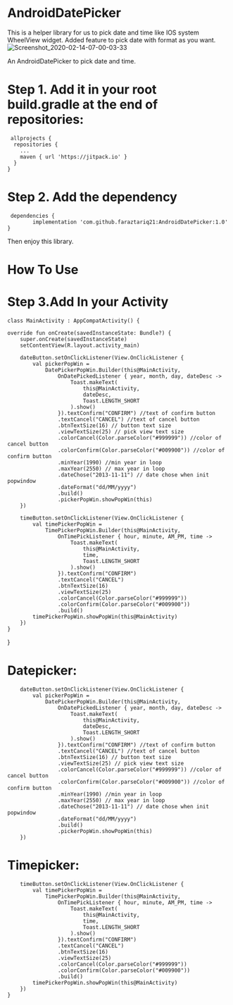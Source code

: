 # AndroidDatePicker
This is a helper library for us to pick date and time like IOS system WheelView widget.  Added feature to pick date with format as you want.
![Screenshot_2020-02-14-07-00-03-33](https://user-images.githubusercontent.com/15213444/74540736-2129d380-4f62-11ea-9198-d27b90e5b569.png)


An AndroidDatePicker to pick date and time.

# Step 1. Add it in your root build.gradle at the end of repositories:

     allprojects {
      repositories {
        ...
        maven { url 'https://jitpack.io' }
      }
    }

# Step 2. Add the dependency

     dependencies {
            implementation 'com.github.faraztariq21:AndroidDatePicker:1.0'
    }
Then enjoy this library.

# How To Use 
# Step 3.Add In your Activity

    class MainActivity : AppCompatActivity() {

    override fun onCreate(savedInstanceState: Bundle?) {
        super.onCreate(savedInstanceState)
        setContentView(R.layout.activity_main)
        
        dateButton.setOnClickListener(View.OnClickListener {
            val pickerPopWin =
                DatePickerPopWin.Builder(this@MainActivity,
                    OnDatePickedListener { year, month, day, dateDesc ->
                        Toast.makeText(
                            this@MainActivity,
                            dateDesc,
                            Toast.LENGTH_SHORT
                        ).show()
                    }).textConfirm("CONFIRM") //text of confirm button
                    .textCancel("CANCEL") //text of cancel button
                    .btnTextSize(16) // button text size
                    .viewTextSize(25) // pick view text size
                    .colorCancel(Color.parseColor("#999999")) //color of cancel button
                    .colorConfirm(Color.parseColor("#009900")) //color of confirm button
                    .minYear(1990) //min year in loop
                    .maxYear(2550) // max year in loop
                    .dateChose("2013-11-11") // date chose when init popwindow
                    .dateFormat("dd/MM/yyyy")
                    .build()
                    .pickerPopWin.showPopWin(this)
        })

        timeButton.setOnClickListener(View.OnClickListener {
            val timePickerPopWin =
                TimePickerPopWin.Builder(this@MainActivity,
                    OnTimePickListener { hour, minute, AM_PM, time ->
                        Toast.makeText(
                            this@MainActivity,
                            time,
                            Toast.LENGTH_SHORT
                        ).show()
                    }).textConfirm("CONFIRM")
                    .textCancel("CANCEL")
                    .btnTextSize(16)
                    .viewTextSize(25)
                    .colorCancel(Color.parseColor("#999999"))
                    .colorConfirm(Color.parseColor("#009900"))
                    .build()
            timePickerPopWin.showPopWin(this@MainActivity)
        })
    }
}

# Datepicker:
        dateButton.setOnClickListener(View.OnClickListener {
            val pickerPopWin =
                DatePickerPopWin.Builder(this@MainActivity,
                    OnDatePickedListener { year, month, day, dateDesc ->
                        Toast.makeText(
                            this@MainActivity,
                            dateDesc,
                            Toast.LENGTH_SHORT
                        ).show()
                    }).textConfirm("CONFIRM") //text of confirm button
                    .textCancel("CANCEL") //text of cancel button
                    .btnTextSize(16) // button text size
                    .viewTextSize(25) // pick view text size
                    .colorCancel(Color.parseColor("#999999")) //color of cancel button
                    .colorConfirm(Color.parseColor("#009900")) //color of confirm button
                    .minYear(1990) //min year in loop
                    .maxYear(2550) // max year in loop
                    .dateChose("2013-11-11") // date chose when init popwindow
                    .dateFormat("dd/MM/yyyy")
                    .build()
                    .pickerPopWin.showPopWin(this)
        })

# Timepicker:
        timeButton.setOnClickListener(View.OnClickListener {
            val timePickerPopWin =
                TimePickerPopWin.Builder(this@MainActivity,
                    OnTimePickListener { hour, minute, AM_PM, time ->
                        Toast.makeText(
                            this@MainActivity,
                            time,
                            Toast.LENGTH_SHORT
                        ).show()
                    }).textConfirm("CONFIRM")
                    .textCancel("CANCEL")
                    .btnTextSize(16)
                    .viewTextSize(25)
                    .colorCancel(Color.parseColor("#999999"))
                    .colorConfirm(Color.parseColor("#009900"))
                    .build()
            timePickerPopWin.showPopWin(this@MainActivity)
        })
    }
